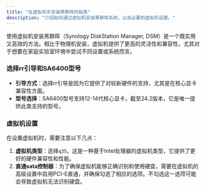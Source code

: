 ```yaml
---
title: "在虚拟机中安装黑群晖的指南"
description: "介绍如何通过虚拟机安装黑群晖系统，以及必要的虚拟机设置。"
---
```


使用虚拟机安装黑群晖（Synology DiskStation Manager,
DSM）是一个既实用又高效的方法。相比于物理机安装，虚拟机提供了更高的灵活性和兼容性，尤其对于想要在家庭实验室环境中尝试不同设置或系统而言。


### 选择rr引导和SA6400型号

- **引导方式**：选择rr引导是因为它提供了对较新硬件的支持，尤其是在核心显卡兼容性方面。
- **型号选择**：SA6400型号支持12-14代核心显卡，截至24.2版本，它是唯一提供此类支持的型号。

### 虚拟机设置

在设置虚拟机时，需要注意以下几点：

1. **虚拟机类型**：选择`q35`，这是一种基于Intel处理器的虚拟机类型，它提供了更好的硬件兼容性和性能。
2. **直通sata控制器**：为了确保虚拟机能够正确识别和使用硬盘，需要在虚拟机的高级设置中启用PCI-E直通，并确保勾选了相应的选项。不勾选这一选项可能会导致虚拟机无法识别硬盘。